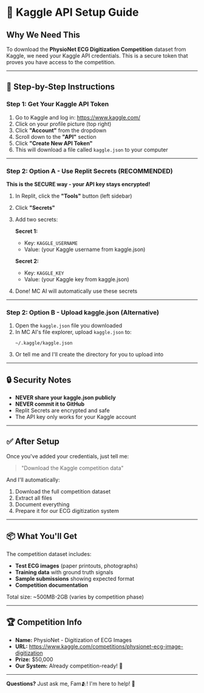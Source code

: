 # 🔑 Kaggle API Setup Guide

## Why We Need This
To download the **PhysioNet ECG Digitization Competition** dataset from Kaggle, we need your Kaggle API credentials. This is a secure token that proves you have access to the competition.

---

## 📍 Step-by-Step Instructions

### **Step 1: Get Your Kaggle API Token**

1. Go to Kaggle and log in: https://www.kaggle.com/
2. Click on your profile picture (top right)
3. Click **"Account"** from the dropdown
4. Scroll down to the **"API"** section
5. Click **"Create New API Token"**
6. This will download a file called `kaggle.json` to your computer

---

### **Step 2: Option A - Use Replit Secrets (RECOMMENDED)**

**This is the SECURE way - your API key stays encrypted!**

1. In Replit, click the **"Tools"** button (left sidebar)
2. Click **"Secrets"**
3. Add two secrets:

   **Secret 1:**
   - Key: `KAGGLE_USERNAME`
   - Value: (your Kaggle username from kaggle.json)

   **Secret 2:**
   - Key: `KAGGLE_KEY`
   - Value: (your Kaggle key from kaggle.json)

4. Done! MC AI will automatically use these secrets

---

### **Step 2: Option B - Upload kaggle.json (Alternative)**

1. Open the `kaggle.json` file you downloaded
2. In MC AI's file explorer, upload `kaggle.json` to:
   ```
   ~/.kaggle/kaggle.json
   ```
3. Or tell me and I'll create the directory for you to upload into

---

## 🔒 Security Notes

- **NEVER share your kaggle.json publicly**
- **NEVER commit it to GitHub**
- Replit Secrets are encrypted and safe
- The API key only works for your Kaggle account

---

## ✅ After Setup

Once you've added your credentials, just tell me:
> "Download the Kaggle competition data"

And I'll automatically:
1. Download the full competition dataset
2. Extract all files
3. Document everything
4. Prepare it for our ECG digitization system

---

## 📦 What You'll Get

The competition dataset includes:
- **Test ECG images** (paper printouts, photographs)
- **Training data** with ground truth signals
- **Sample submissions** showing expected format
- **Competition documentation**

Total size: ~500MB-2GB (varies by competition phase)

---

## 🏆 Competition Info

- **Name:** PhysioNet - Digitization of ECG Images
- **URL:** https://www.kaggle.com/competitions/physionet-ecg-image-digitization
- **Prize:** $50,000
- **Our System:** Already competition-ready! 🎯

---

**Questions?** Just ask me, Fam🫂! I'm here to help! 💜
